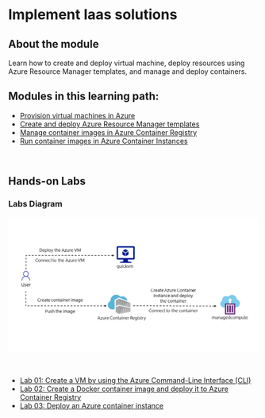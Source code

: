 # Implement Iaas solutions

## About the module

Learn how to create and deploy virtual machine, deploy resources using Azure Resource Manager templates, and manage and deploy containers.

## Modules in this learning path:

* [Provision virtual machines in Azure](https://github.com/airan-tw/azure_training/blob/main/M1/Implement%20Iaas%20solutions/Provision_vm.md)
* [Create and deploy Azure Resource Manager templates](https://github.com/airan-tw/azure_training/blob/main/M1/Implement%20Iaas%20solutions/Create_arm.md)
* [Manage container images in Azure Container Registry](https://github.com/airan-tw/azure_training/blob/main/M1/Implement%20Iaas%20solutions/Manage_container.md)
* [Run container images in Azure Container Instances](https://github.com/airan-tw/azure_training/blob/main/M1/Implement%20Iaas%20solutions/Run_container.md)

<br>

## Hands-on Labs 

### Labs Diagram

![alt text](images/Lab05-Diagram.png)

<br>

* [Lab 01: Create a VM by using the Azure Command-Line Interface (CLI)](https://github.com/airan-tw/azure_training/blob/main/M1/Implement%20Iaas%20solutions/lab01.md)
* [Lab 02: Create a Docker container image and deploy it to Azure Container Registry](https://github.com/airan-tw/azure_training/blob/main/M1/Implement%20Iaas%20solutions/lab02.md)
* [Lab 03: Deploy an Azure container instance](https://github.com/airan-tw/azure_training/blob/main/M1/Implement%20Iaas%20solutions/lab03.md)
